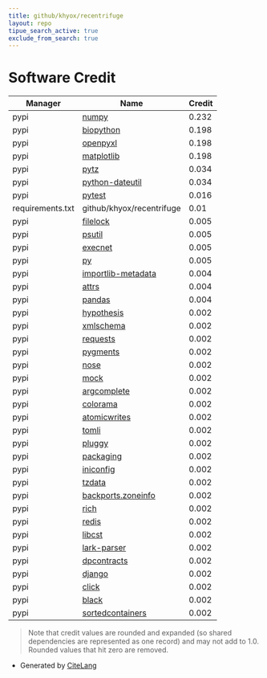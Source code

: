 ```yaml
---
title: github/khyox/recentrifuge
layout: repo
tipue_search_active: true
exclude_from_search: true
---
```

# Software Credit

|Manager|Name|Credit|
|-------|----|------|
|pypi|[numpy](https://www.numpy.org)|0.232|
|pypi|[biopython](https://biopython.org/)|0.198|
|pypi|[openpyxl](https://openpyxl.readthedocs.io)|0.198|
|pypi|[matplotlib](https://matplotlib.org)|0.198|
|pypi|[pytz](http://pythonhosted.org/pytz)|0.034|
|pypi|[python-dateutil](https://github.com/dateutil/dateutil)|0.034|
|pypi|[pytest](https://docs.pytest.org/en/latest/)|0.016|
|requirements.txt|github/khyox/recentrifuge|0.01|
|pypi|[filelock](https://github.com/tox-dev/py-filelock)|0.005|
|pypi|[psutil](https://github.com/giampaolo/psutil)|0.005|
|pypi|[execnet](https://pypi.org/project/execnet)|0.005|
|pypi|[py](https://pypi.org/project/py)|0.005|
|pypi|[importlib-metadata](https://pypi.org/project/importlib-metadata)|0.004|
|pypi|[attrs](https://pypi.org/project/attrs)|0.004|
|pypi|[pandas](https://pandas.pydata.org)|0.004|
|pypi|[hypothesis](https://hypothesis.works)|0.002|
|pypi|[xmlschema](https://pypi.org/project/xmlschema)|0.002|
|pypi|[requests](https://pypi.org/project/requests)|0.002|
|pypi|[pygments](https://pypi.org/project/pygments)|0.002|
|pypi|[nose](https://pypi.org/project/nose)|0.002|
|pypi|[mock](https://pypi.org/project/mock)|0.002|
|pypi|[argcomplete](https://pypi.org/project/argcomplete)|0.002|
|pypi|[colorama](https://pypi.org/project/colorama)|0.002|
|pypi|[atomicwrites](https://pypi.org/project/atomicwrites)|0.002|
|pypi|[tomli](https://pypi.org/project/tomli)|0.002|
|pypi|[pluggy](https://pypi.org/project/pluggy)|0.002|
|pypi|[packaging](https://pypi.org/project/packaging)|0.002|
|pypi|[iniconfig](https://pypi.org/project/iniconfig)|0.002|
|pypi|[tzdata](https://pypi.org/project/tzdata)|0.002|
|pypi|[backports.zoneinfo](https://pypi.org/project/backports.zoneinfo)|0.002|
|pypi|[rich](https://pypi.org/project/rich)|0.002|
|pypi|[redis](https://pypi.org/project/redis)|0.002|
|pypi|[libcst](https://pypi.org/project/libcst)|0.002|
|pypi|[lark-parser](https://pypi.org/project/lark-parser)|0.002|
|pypi|[dpcontracts](https://pypi.org/project/dpcontracts)|0.002|
|pypi|[django](https://pypi.org/project/django)|0.002|
|pypi|[click](https://pypi.org/project/click)|0.002|
|pypi|[black](https://pypi.org/project/black)|0.002|
|pypi|[sortedcontainers](https://pypi.org/project/sortedcontainers)|0.002|


> Note that credit values are rounded and expanded (so shared dependencies are represented as one record) and may not add to 1.0. Rounded values that hit zero are removed.


- Generated by [CiteLang](https://github.com/vsoch/citelang)
